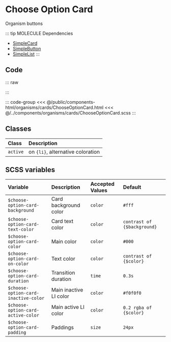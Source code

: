 # Choose Option Card
<Badge type="tip">Organism</Badge> <Badge type="info">buttons</Badge>

::: tip MOLECULE Dependencies
- [SimpleCard](/molecules/cards/SimpleCard.md)
- [SimpleButton](/atoms/buttons/SimpleButton.md)
- [SimpleList](/molecules/lists/SimpleList.md)
:::

## Code

::: raw
<div class="dev-section">
    <!--@include: ../../public/components-html/organisms/cards/ChooseOptionCard.html -->
</div>
:::

::: code-group
<<< @/public/components-html/organisms/cards/ChooseOptionCard.html
<<< @/../components/organisms/cards/ChooseOptionCard.scss
:::

## Classes

| Class          | Description                       |
|:---------------|:----------------------------------|
| `active`       | on `{li}`, alternative coloration |


## SCSS variables

| Variable                             | Description            | Accepted Values | Default                     |
|:-------------------------------------|:-----------------------|:----------------|:----------------------------|
| `$choose-option-card-background`     | Card background color  | `color`         | `#fff`                      |
| `$choose-option-card-text-color`     | Card text color        | `color`         | `contrast of {$background}` |
| `$choose-option-card-color`          | Main color             | `color`         | `#000`                      |
| `$choose-option-card-on-color`       | Text color             | `color`         | `contrast of {$color}`      |
| `$choose-option-card-duration`       | Transition duration    | `time`          | `0.3s`                      |
| `$choose-option-card-inactive-color` | Main inactive LI color | `color`         | `#f0f0f0`                   |
| `$choose-option-card-active-color`   | Main active LI color   | `color`         | `0.2 rgba of {$color}`      |
| `$choose-option-card-padding`        | Paddings               | `size`          | `24px`                      |

<style lang="scss">
@import "../../theme.scss";

$choose-option-card-color: $primary-color;

@import "../../../components/organisms/cards/ChooseOptionCard.scss";
</style>